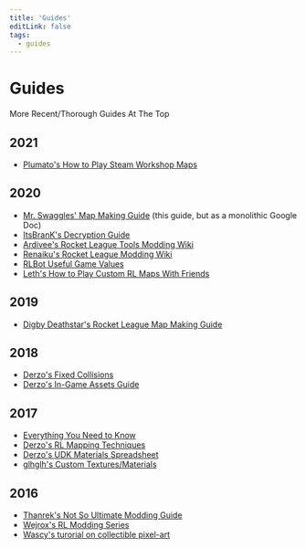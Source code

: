```yaml
---
title: 'Guides'
editLink: false
tags:
  - guides
---
```

# Guides

More Recent/Thorough Guides At The Top

## 2021

* [Plumato's How to Play Steam Workshop Maps](https://youtu.be/wO_ApfzdLSM)

## 2020

* [Mr. Swaggles' Map Making Guide](https://docs.google.com/document/d/166A68CLxWk0LxMZ4B9vsuBmIgbphLIMbRB0BCn3ezsc/) (this guide, but as a monolithic Google Doc)
* [ItsBranK's Decryption Guide](https://docs.google.com/document/d/1-o-7AojY1j4_5i0gj5LmI6hDhJL9VZg0IW40KL7objQ/edit)
* [Ardivee's Rocket League Tools Modding Wiki](https://rocketleaguemoddingwiki.github.io/index.html)
* [Renaiku's Rocket League Modding Wiki](https://rocketleaguemoddingwiki.github.io/index.html)
* [RLBot Useful Game Values](https://github.com/RLBot/RLBot/wiki/Useful-Game-Values)
* [Leth's How to Play Custom RL Maps With Friends](https://www.youtube.com/watch?v=vfIIa2cUZSE) 

## 2019

* [Digby Deathstar's Rocket League Map Making Guide](https://docs.google.com/document/d/1GsceaNZ53dSoBcnk3gILdp3wMCNli_nOi4TI0SkcnCQ/)

## 2018

* [Derzo's Fixed Collisions](https://www.reddit.com/r/RocketLeagueMods/comments/6vs9gw/collisions_on_custom_maps_are_finally_fixed_the/)
* [Derzo's In-Game Assets Guide](https://www.reddit.com/r/RocketLeagueMods/comments/6uc8lp/how_to_access_any_ingame_asset_for_mapping_rl/)

## 2017

* [Everything You Need to Know](https://www.reddit.com/r/RocketLeagueMods/comments/4wzunj/everything_you_need_to_know_about_rocket_league/)
* [Derzo's RL Mapping Techniques](https://docs.google.com/document/d/1g4wagWHXDp2n-fJ6_DrnlRG8XaZ6VLJAZ3zgDykga1Q/)
* [Derzo's UDK Materials Spreadsheet](https://docs.google.com/spreadsheets/d/1KLs5r_sUn3W6rLrw_xQJbEK-LOmxCiBRfo9_XI79Kng/edit#gid=0)
* [glhglh's Custom Textures/Materials](https://www.reddit.com/r/RocketLeagueMods/comments/5olhh2/advanced_map_making_custom_texturesmaterials/)

## 2016

* [Thanrek's Not So Ultimate Modding Guide](https://docs.google.com/document/d/1rZU_kDCLdgioF9jeuYipJ14-KulxLqOEXpZY8KPiuSQ/pub)
* [Wejrox's RL Modding Series](https://www.youtube.com/watch?v=U8dx2IZNvZc&index=1&list=PLvhilV-QKVLQVtH_sxbcfQ-Mct-GBBVb9)
* [Wascy's turorial on collectible pixel-art](https://www.youtube.com/watch?v=lg_MHpDOB3U)
